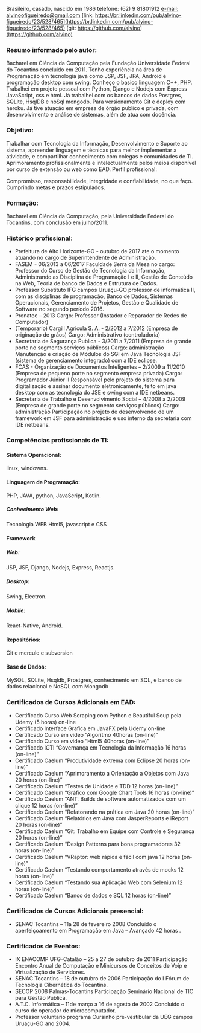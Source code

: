 
Brasileiro, casado, nascido em 1986 
telefone: (62) 9 81801912 
[e-mail: alvinoofigueiredo@gmail.com](alvinoofigueiredo@gmail.com)
[link: https://br.linkedin.com/pub/alvino-figueiredo/23/528/465](https://br.linkedin.com/pub/alvino-figueiredo/23/528/465)
[git: https://github.com/alvino](https://github.com/alvino)

### Resumo informado pelo autor:

Bacharel em Ciência da Computação pela Fundação Universidade Federal do Tocantins concluido em 2011. Tenho experiência na área de Programação em tecnologia java como JSP, JSF, JPA, Android e programação desktop com swing. Conheço  o basico linguagem C++, PHP. Trabalhei em projeto pessoal com Python, Django e Nodejs com Express JavaScript, css e html. Já trabalhei com os bancos de dados Postgres, SQLite, HsqlDB e noSql mongodb. Para versionamento Git e deploy com heroku. Já tive atuação em empresa de órgão publico e privada, com desenvolvimento e análise de sistemas, além de atua com docência.

### Objetivo: 

Trabalhar com Tecnologia da Informação, Desenvolvimento e Suporte ao sistema, apreender linguagem e técnicas para melhor implementar a atividade, e compartilhar conhecimento com colegas e comunidades de TI. Aprimoramento profissionalmente e intelectualmente pelos meios disponível por curso de extensão ou web como  EAD. 
Perfil profissional: 

Compromisso, responsabilidade, integridade e confiabilidade, no que faço. Cumprindo metas e prazos estipulados.

### Formação: 

Bacharel em Ciência da Computação, pela Universidade Federal do Tocantins, com conclusão em julho/2011. 


### Histórico profissional: 

- Prefeitura de Alto Horizonte-GO - outubro de 2017 ate o momento atuando no cargo de Superintendente de Administração. 
- FASEM - 06/2013 a 06/2017 Faculdade Serra da Mesa no cargo: Professor do Curso de Gestão de Tecnologia da Informação, Administrando as Disciplina de Programação I e II, Gestão de Conteúdo na Web, Teoria de banco de Dados e Estrutura de Dados.
- Professor Substituto IFG campos Uruaçu-GO professor de informática II, com as disciplinas de programação, Banco de Dados, Sistemas Operacionais, Gerenciamento de Projetos, Gestão e Qualidade de Software no segundo período 2016.
- Pronatec – 2013 Cargo: Professor (Instador e Reparador de Redes de Computador) 
- (Temporario) Cargill Agricula S. A. - 2/2012 a 7/2012 (Empresa de originação de grãos) 
Cargo: Administrativo (controladoria) 
- Secretaria de Segurança Publica - 3/2011 a 7/2011 (Empresa de grande porte no segmento serviços públicos) 
Cargo: administração
Manutenção e criação de Módulos do SGI em Java Tecnologia JSF (sistema de gerenciamento integrado)  com a IDE eclipse.
- FCAS - Organização de Documentos Inteligentes – 2/2009 a 11/2010 (Empresa de pequeno porte no segmento empresa privada) 
Cargo: Programador Júnior II 
Responsável pelo projeto do sistema para digitalização e assinar documento eletronicamente, feito em java desktop com as tecnologia do JSE e swing com a IDE netbeans. 
- Secretaria de Trabalho e Desenvolvimento Social – 4/2008 a 2/2009 (Empresa de grande porte no segmento serviços públicos) 
Cargo: administração 
Participação no projeto de desenvolvendo de um framework em JSF para administração e uso interno da secretaria com IDE netbeans. 

### Competências profissionais de TI:

#### Sistema Operacional:

linux, windowns.

#### Linguagem de Programação:

PHP, JAVA, python, JavaScript, Kotlin.

##### Conhecimento Web:

Tecnologia WEB Html5, javascript e CSS

#### Framework

##### Web: 

JSP, JSF, Django, Nodejs, Express, Reactjs.

##### Desktop: 

Swing, Electron.

##### Mobile: 

React-Native, Android.

#### Repositórios:

Git e mercule e subversion
#### Base de Dados:

MySQL, SQLite, Hsqldb, Prostgres, conhecimento em SQL,  e banco de dados relacional e NoSQL com Mongodb


### Certificados de Cursos Adicionais em EAD: 
- Certificado Curso Web Scraping com Python e Beautiful Soup pela Udemy (5 horas)  on-line
- Certificado Interface Grafica em JavaFX pela Udemy on-line
- Certificado Curso em video “Algoritmo 40horas (on-line)”
- Certificado Curso em video “Html5 40horas (on-line)”
- Certificado IGTI “Governança em Tecnologia da Informação 16 horas (on-line)”
- Certificado Caelum “Produtividade extrema com Eclipse 20 horas (on-line)”
- Certificado Caelum “Aprimoramento a Orientação a Objetos com Java 20 horas (on-line)”
- Certificado Caelum “Testes de Unidade e TDD 12 horas (on-line)”
- Certificado Caelum “Gráfico com Google Chart Tools 16 horas (on-line)”
- Certificado Caelum “ANT: Builds de software automatizados com um clique 12 horas (on-line)”
- Certificado Caelum “Refatorando na prática em Java 20 horas (on-line)”
- Certificado Caelum “Relatórios em Java com JasperReports e iReport 20 horas (on-line)”
- Certificado Caelum “Git: Trabalho em Equipe com Controle e Segurança 20 horas (on-line)”
- Certificado Caelum “Design Patterns para bons programadores 32 horas (on-line)” 
- Certificado Caelum “VRaptor: web rápida e fácil com java 12 horas (on-line)”
- Certificado Caelum “Testando comportamento através de mocks 12 horas (on-line)”
- Certificado Caelum “Testando sua Aplicação Web com Selenium 12 horas (on-line)”
- Certificado Caelum “Banco de dados e SQL 12 horas (on-line)” 

### Certificados de Cursos Adicionais presencial: 
- SENAC Tocantins – 11a 28 de fevereiro 2008 Concluído o aperfeiçoamento em Programação em Java – Avançado 42 horas .

### Certificados de Eventos: 
- IX ENACOMP UFG-Catalão – 25 a 27 de outubro de 2011 Participação Encontro Anual de Computação e Minicursos de Conceitos de Voip e Virtualização de Servidores.
- SENAC Tocantins – 18 de outubro de 2006 Participação do I Fórum de Tecnologia Cibernética do Tocantins.
- SECOP 2008 Palmas-Tocantins Participação Seminário Nacional de TIC para Gestão Pública. 
- A.T.C. Informática – 11de março a 16 de agosto de 2002 Concluído o curso de operador de microcomputador.
- Professor voluntario programa Cursinho pré-vestibular da UEG campos Uruaçu-GO ano 2004.
